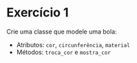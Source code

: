 # Exercício 1

Crie uma classe que modele uma bola:

- Atributos: `cor`, `circunferência`, `material`
- Métodos: `troca_cor` e `mostra_cor`
